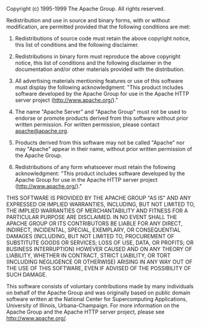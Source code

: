 Copyright (c) 1995-1999 The Apache Group. All rights reserved.

Redistribution and use in source and binary forms, with or without 
modification, are permitted provided that the following conditions are met:

1. Redistributions of source code must retain the above copyright notice, this 
list of conditions and the following disclaimer.

2. Redistributions in binary form must reproduce the above copyright notice, 
this list of conditions and the following disclaimer in the documentation 
and/or other materials provided with the distribution.

3. All advertising materials mentioning features or use of this software must 
display the following acknowledgment: "This product includes software 
developed by the Apache Group for use in the Apache HTTP server project 
(http://www.apache.org/)."

4. The name "Apache Server" and "Apache Group" must not be used to endorse or 
promote products derived from this software without prior written permission. 
For written permission, please contact apache@apache.org.

5. Products derived from this software may not be called "Apache" nor may 
"Apache" appear in their name, without prior written permission of the Apache 
Group.

6. Redistributions of any form whatsoever must retain the following 
acknowledgment:
"This product includes software developed by the Apache Group for use in the 
Apache HTTP server project (http://www.apache.org/)."

THIS SOFTWARE IS PROVIDED BY THE APACHE GROUP "AS IS" AND ANY EXPRESSED OR 
IMPLIED WARRANTIES, INCLUDING, BUT NOT LIMITED TO, THE IMPLIED WARRANTIES OF 
MERCHANTABILITY AND FITNESS FOR A PARTICULAR PURPOSE ARE DISCLAIMED. IN NO 
EVENT SHALL THE APACHE GROUP OR ITS CONTRIBUTORS BE LIABLE FOR ANY DIRECT, 
INDIRECT, INCIDENTAL, SPECIAL, EXEMPLARY, OR CONSEQUENTIAL DAMAGES (INCLUDING, 
BUT NOT LIMITED TO, PROCUREMENT OF SUBSTITUTE GOODS OR SERVICES; LOSS OF USE, 
DATA, OR PROFITS; OR BUSINESS INTERRUPTION) HOWEVER CAUSED AND ON ANY THEORY 
OF LIABILITY, WHETHER IN CONTRACT, STRICT LIABILITY, OR TORT (INCLUDING 
NEGLIGENCE OR OTHERWISE) ARISING IN ANY WAY OUT OF THE USE OF THIS SOFTWARE, 
EVEN IF ADVISED OF THE POSSIBILITY OF SUCH DAMAGE.

This software consists of voluntary contributions made by many individuals on 
behalf of the Apache Group and was originally based on public domain software 
written at the National Center for Supercomputing Applications, University of 
Illinois, Urbana-Champaign. For more information on the Apache Group and the 
Apache HTTP server project, please see <http://www.apache.org/>.